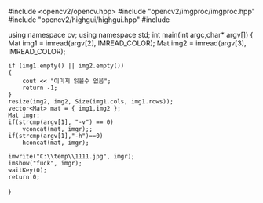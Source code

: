 #include <opencv2/opencv.hpp>
#include "opencv2/imgproc/imgproc.hpp"
#include "opencv2/highgui/highgui.hpp"
#include <iostream>


using namespace cv;
using namespace std;
int main(int argc,char* argv[])
{
	Mat img1 = imread(argv[2], IMREAD_COLOR);
	Mat img2 = imread(argv[3], IMREAD_COLOR);
	
	if (img1.empty() || img2.empty())
	{
		cout << "이미지 읽을수 없음";
		return -1;
	}
	resize(img2, img2, Size(img1.cols, img1.rows));
	vector<Mat> mat = { img1,img2 };
	Mat imgr;
	if(strcmp(argv[1], "-v") == 0)
		vconcat(mat, imgr);;
	if(strcmp(argv[1],"-h")==0)
	    hconcat(mat, imgr);

	imwrite("C:\\temp\\1111.jpg", imgr);
	imshow("fuck", imgr);
	waitKey(0);
	return 0;
}
